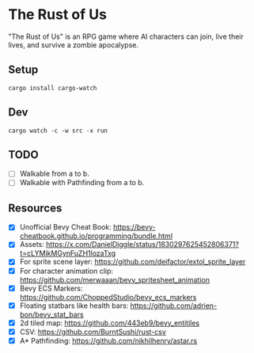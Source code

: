 # The Rust of Us

"The Rust of Us" is an RPG game where AI characters can join, live their lives, and survive a zombie apocalypse.

## Setup

```
cargo install cargo-watch
```

## Dev

```
cargo watch -c -w src -x run
```

## TODO

- [ ] Walkable from a to b.
- [ ] Walkable with Pathfinding from a to b.

## Resources

- [x] Unofficial Bevy Cheat Book: https://bevy-cheatbook.github.io/programming/bundle.html
- [x] Assets: https://x.com/DanielDiggle/status/1830297625452806371?t=cLYMikMGynFuZH1lozaTxg
- [x] For sprite scene layer: https://github.com/deifactor/extol_sprite_layer
- [x] For character animation clip: https://github.com/merwaaan/bevy_spritesheet_animation
- [x] Bevy ECS Markers: https://github.com/ChoppedStudio/bevy_ecs_markers
- [x] Floating statbars like health bars: https://github.com/adrien-bon/bevy_stat_bars
- [x] 2d tiled map: https://github.com/443eb9/bevy_entitiles
- [x] CSV: https://github.com/BurntSushi/rust-csv
- [x] A\* Pathfinding: https://github.com/nikhilhenry/astar.rs
